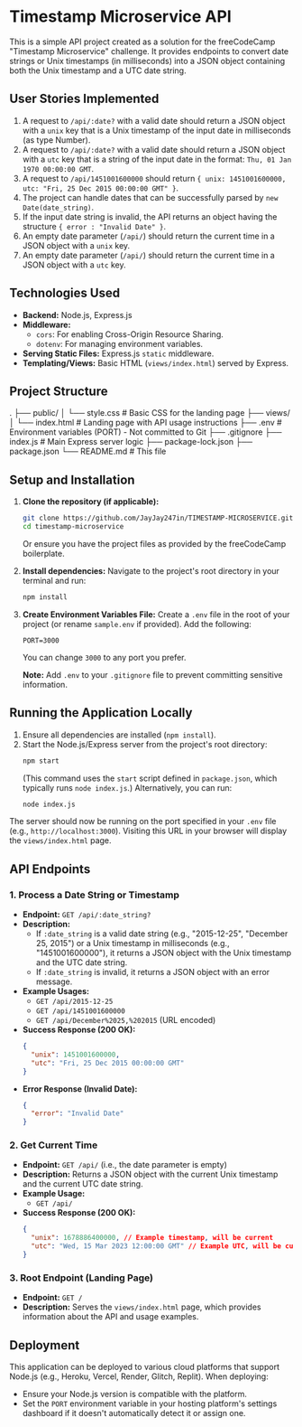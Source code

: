 # Timestamp Microservice API

This is a simple API project created as a solution for the freeCodeCamp "Timestamp Microservice" challenge. It provides endpoints to convert date strings or Unix timestamps (in milliseconds) into a JSON object containing both the Unix timestamp and a UTC date string.

## User Stories Implemented

1.  A request to `/api/:date?` with a valid date should return a JSON object with a `unix` key that is a Unix timestamp of the input date in milliseconds (as type Number).
2.  A request to `/api/:date?` with a valid date should return a JSON object with a `utc` key that is a string of the input date in the format: `Thu, 01 Jan 1970 00:00:00 GMT`.
3.  A request to `/api/1451001600000` should return `{ unix: 1451001600000, utc: "Fri, 25 Dec 2015 00:00:00 GMT" }`.
4.  The project can handle dates that can be successfully parsed by `new Date(date_string)`.
5.  If the input date string is invalid, the API returns an object having the structure `{ error : "Invalid Date" }`.
6.  An empty date parameter (`/api/`) should return the current time in a JSON object with a `unix` key.
7.  An empty date parameter (`/api/`) should return the current time in a JSON object with a `utc` key.

## Technologies Used

*   **Backend:** Node.js, Express.js
*   **Middleware:**
    *   `cors`: For enabling Cross-Origin Resource Sharing.
    *   `dotenv`: For managing environment variables.
*   **Serving Static Files:** Express.js `static` middleware.
*   **Templating/Views:** Basic HTML (`views/index.html`) served by Express.

## Project Structure

.
├── public/
│ └── style.css # Basic CSS for the landing page
├── views/
│ └── index.html # Landing page with API usage instructions
├── .env # Environment variables (PORT) - Not committed to Git
├── .gitignore
├── index.js # Main Express server logic
├── package-lock.json
├── package.json
└── README.md # This file


## Setup and Installation

1.  **Clone the repository (if applicable):**
    ```bash
    git clone https://github.com/JayJay247in/TIMESTAMP-MICROSERVICE.git
    cd timestamp-microservice
    ```
    Or ensure you have the project files as provided by the freeCodeCamp boilerplate.

2.  **Install dependencies:**
    Navigate to the project's root directory in your terminal and run:
    ```bash
    npm install
    ```

3.  **Create Environment Variables File:**
    Create a `.env` file in the root of your project (or rename `sample.env` if provided). Add the following:
    ```env
    PORT=3000
    ```
    You can change `3000` to any port you prefer.

    **Note:** Add `.env` to your `.gitignore` file to prevent committing sensitive information.

## Running the Application Locally

1.  Ensure all dependencies are installed (`npm install`).
2.  Start the Node.js/Express server from the project's root directory:
    ```bash
    npm start
    ```
    (This command uses the `start` script defined in `package.json`, which typically runs `node index.js`.)
    Alternatively, you can run:
    ```bash
    node index.js
    ```

The server should now be running on the port specified in your `.env` file (e.g., `http://localhost:3000`). Visiting this URL in your browser will display the `views/index.html` page.

## API Endpoints

### 1. Process a Date String or Timestamp

*   **Endpoint:** `GET /api/:date_string?`
*   **Description:**
    *   If `:date_string` is a valid date string (e.g., "2015-12-25", "December 25, 2015") or a Unix timestamp in milliseconds (e.g., "1451001600000"), it returns a JSON object with the Unix timestamp and the UTC date string.
    *   If `:date_string` is invalid, it returns a JSON object with an error message.
*   **Example Usages:**
    *   `GET /api/2015-12-25`
    *   `GET /api/1451001600000`
    *   `GET /api/December%2025,%202015` (URL encoded)
*   **Success Response (200 OK):**
    ```json
    {
      "unix": 1451001600000,
      "utc": "Fri, 25 Dec 2015 00:00:00 GMT"
    }
    ```
*   **Error Response (Invalid Date):**
    ```json
    {
      "error": "Invalid Date"
    }
    ```

### 2. Get Current Time

*   **Endpoint:** `GET /api/` (i.e., the date parameter is empty)
*   **Description:** Returns a JSON object with the current Unix timestamp and the current UTC date string.
*   **Example Usage:**
    *   `GET /api/`
*   **Success Response (200 OK):**
    ```json
    {
      "unix": 1678886400000, // Example timestamp, will be current
      "utc": "Wed, 15 Mar 2023 12:00:00 GMT" // Example UTC, will be current
    }
    ```

### 3. Root Endpoint (Landing Page)

*   **Endpoint:** `GET /`
*   **Description:** Serves the `views/index.html` page, which provides information about the API and usage examples.

## Deployment

This application can be deployed to various cloud platforms that support Node.js (e.g., Heroku, Vercel, Render, Glitch, Replit).
When deploying:
*   Ensure your Node.js version is compatible with the platform.
*   Set the `PORT` environment variable in your hosting platform's settings dashboard if it doesn't automatically detect it or assign one.